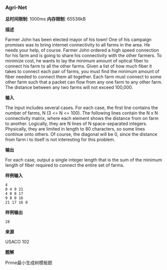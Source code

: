 ### Agri-Net

**总时间限制**: 1000ms **内存限制**: 65536kB

**描述**

Farmer John has been elected mayor of his town! One of his campaign promises was to bring internet connectivity to all farms in the area. He needs your help, of course.  Farmer John ordered a high speed connection for his farm and is going to share his connectivity with the other farmers. To minimize cost, he wants to lay the minimum amount of optical fiber to connect his farm to all the other farms.  Given a list of how much fiber it takes to connect each pair of farms, you must find the minimum amount of fiber needed to connect them all together. Each farm must connect to some other farm such that a packet can flow from any one farm to any other farm.  The distance between any two farms will not exceed 100,000.  

**输入**

The input includes several cases. For each case, the first line contains the number of farms, N (3 <= N <= 100). The following lines contain the N x N connectivity matrix, where each element shows the distance from on farm to another. Logically, they are N lines of N space-separated integers. Physically, they are limited in length to 80 characters, so some lines continue onto others. Of course, the diagonal will be 0, since the distance from farm i to itself is not interesting for this problem.

**输出**

For each case, output a single integer length that is the sum of the minimum length of fiber required to connect the entire set of farms.

**样例输入**

```
4
0 4 9 21
4 0 8 17
9 8 0 16
21 17 16 0
```

**样例输出**

```
28
```

**来源**

USACO 102

**题解**

Prime最小生成树模板题